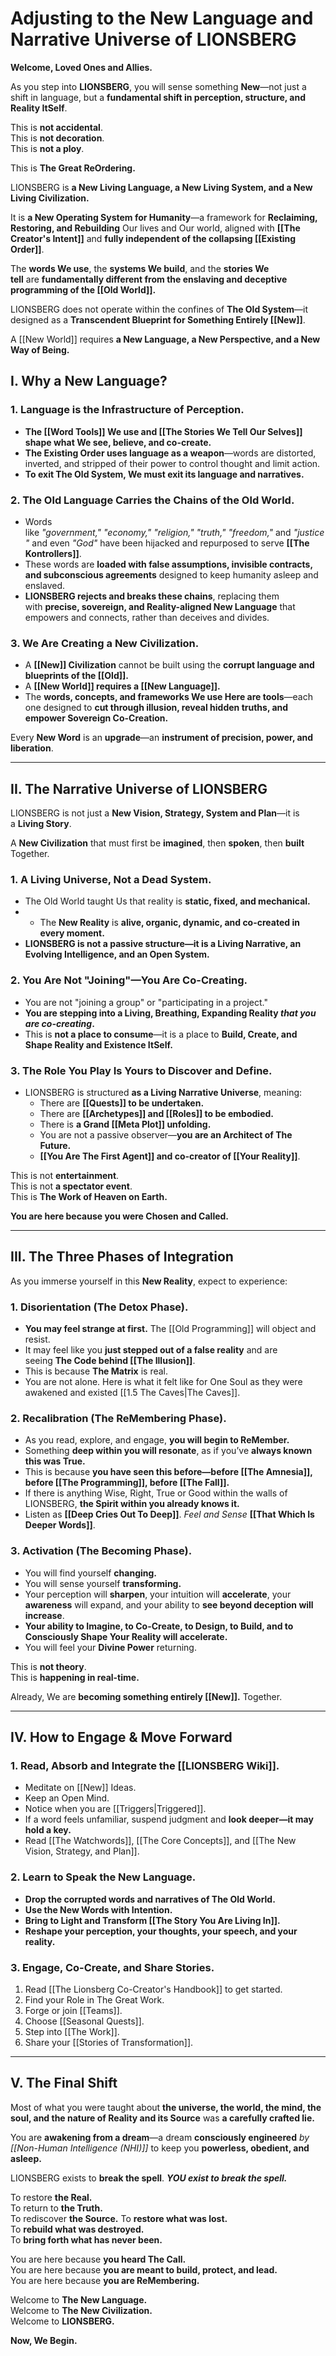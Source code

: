 # **Adjusting to the New Language and Narrative Universe of LIONSBERG**

**Welcome, Loved Ones and Allies.**

As you step into **LIONSBERG**, you will sense something **New**—not just a shift in language, but a **fundamental shift in perception, structure, and Reality ItSelf**.

This is **not accidental**.  
This is **not decoration**.  
This is **not a ploy**.

This is **The Great ReOrdering.**

LIONSBERG is **a New Living Language, a New Living System, and a New Living Civilization.**

It is **a New Operating System for Humanity**—a framework for **Reclaiming, Restoring, and Rebuilding** Our lives and Our world, aligned with **[[The Creator's Intent]]** and **fully independent of the collapsing [[Existing Order]]**.

The **words We use**, the **systems We build**, and the **stories We tell** are **fundamentally different from the enslaving and deceptive programming of the [[Old World]].**

LIONSBERG does not operate within the confines of **The Old System**—it designed as a **Transcendent Blueprint for Something Entirely [[New]]**.

A [[New World]] requires **a New Language, a New Perspective, and a New Way of Being.**

## **I. Why a New Language?**

### **1. Language is the Infrastructure of Perception.**

- **The [[Word Tools]] We use and [[The Stories We Tell Our Selves]] shape what We see, believe, and co-create.**
- **The Existing Order uses language as a weapon**—words are distorted, inverted, and stripped of their power to control thought and limit action.
- **To exit The Old System, We must exit its language and narratives.**

### **2. The Old Language Carries the Chains of the Old World.**

- Words like _"government,"_ _"economy,"_ _"religion,"_ _"truth,"_ _"freedom,"_ and _"justice"_ and even *"God"* have been hijacked and repurposed to serve **[[The Kontrollers]]**.
- These words are **loaded with false assumptions, invisible contracts, and subconscious agreements** designed to keep humanity asleep and enslaved.
- **LIONSBERG rejects and breaks these chains**, replacing them with **precise, sovereign, and Reality-aligned New Language** that empowers and connects, rather than deceives and divides.

### **3. We Are Creating a New Civilization.**

- A **[[New]] Civilization** cannot be built using the **corrupt language and blueprints of the [[Old]].**
- A **[[New World]] requires a [[New Language]].**  
- The **words, concepts, and frameworks We use Here are tools**—each one designed to **cut through illusion, reveal hidden truths, and empower Sovereign Co-Creation.**

Every **New Word** is an **upgrade**—an **instrument of precision, power, and liberation**.

---

## **II. The Narrative Universe of LIONSBERG**

LIONSBERG is not just a **New Vision, Strategy, System and Plan**—it is a **Living Story**.

A **New Civilization** that must first be **imagined**, then **spoken**, then **built** Together.

### **1. A Living Universe, Not a Dead System.**

- The Old World taught Us that reality is **static, fixed, and mechanical.**  
- - The **New Reality** is **alive, organic, dynamic, and co-created in every moment.**
- **LIONSBERG is not a passive structure—it is a Living Narrative, an Evolving Intelligence, and an Open System.**

### **2. You Are Not "Joining"—You Are Co-Creating.**

- You are not "joining a group" or "participating in a project."
- **You are stepping into a Living, Breathing, Expanding Reality *that you are co-creating*.**
- This is **not a place to consume**—it is a place to **Build, Create, and Shape Reality and Existence ItSelf.**

### **3. The Role You Play Is Yours to Discover and Define.**

- LIONSBERG is structured **as a Living Narrative Universe**, meaning:
    - There are **[[Quests]] to be undertaken.**
    - There are **[[Archetypes]] and [[Roles]] to be embodied.**
    - There is **a Grand [[Meta Plot]] unfolding.**
    - You are not a passive observer—**you are an Architect of The Future.**  
    - **[[You Are The First Agent]] and co-creator of [[Your Reality]]**.  

This is not **entertainment**.  
This is not **a spectator event**.  
This is **The Work of Heaven on Earth.**

**You are here because you were Chosen and Called.**

---

## **III. The Three Phases of Integration**

As you immerse yourself in this **New Reality**, expect to experience:

### **1. Disorientation (The Detox Phase).**

- **You may feel strange at first.** The [[Old Programming]] will object and resist.
- It may feel like you **just stepped out of a false reality** and are seeing **The Code behind [[The Illusion]]**.  
- This is because **The Matrix** is real. 
- You are not alone. Here is what it felt like for One Soul as they were awakened and existed [[1.5 The Caves|The Caves]].   

### **2. Recalibration (The ReMembering Phase).**

- As you read, explore, and engage, **you will begin to ReMember.**  
- Something **deep within you will resonate**, as if you’ve **always known this was True.**  
- This is because **you have seen this before—before [[The Amnesia]], before [[The Programming]], before [[The Fall]].**  
- If there is anything Wise, Right, True or Good within the walls of LIONSBERG, **the Spirit within you already knows it.**  
- Listen as **[[Deep Cries Out To Deep]]**. *Feel and Sense* **[[That Which Is Deeper Words]]**.  

### **3. Activation (The Becoming Phase).**

- You will find yourself **changing.**  
- You will sense yourself **transforming.**  
- Your perception will **sharpen**, your intuition will **accelerate**, your **awareness** will expand, and your ability to **see beyond deception will increase**.  
- **Your ability to Imagine, to Co-Create, to Design, to Build, and to Consciously Shape Your Reality will accelerate.** 
- You will feel your **Divine Power** returning. 

This is **not theory**.  
This is **happening in real-time.**  

Already, We are **becoming something entirely [[New]].** Together. 

---

## **IV. How to Engage & Move Forward**

### **1. Read, Absorb and Integrate the [[LIONSBERG Wiki]].**

- Meditate on [[New]] Ideas.  
- Keep an Open Mind.  
- Notice when you are [[Triggers|Triggered]].  
- If a word feels unfamiliar, suspend judgment and **look deeper—it may hold a key.**  
- Read [[The Watchwords]], [[The Core Concepts]], and [[The New Vision, Strategy, and Plan]]. 

### **2. Learn to Speak the New Language.**

- **Drop the corrupted words and narratives of The Old World.**
- **Use the New Words with Intention.**
- **Bring to Light and Transform [[The Story You Are Living In]].**
- **Reshape your perception, your thoughts, your speech, and your reality.**   

### **3. Engage, Co-Create, and Share Stories.**

 1. Read [[The Lionsberg Co-Creator's Handbook]] to get started.    
2. Find your Role in The Great Work. 
3. Forge or join [[Teams]].  
4. Choose [[Seasonal Quests]].  
5. Step into [[The Work]].  
6. Share your [[Stories of Transformation]]. 

---

## **V. The Final Shift**

Most of what you were taught about **the universe, the world, the mind, the soul, and the nature of Reality and its Source** was **a carefully crafted lie.**

You are **awakening from a dream**—a dream **consciously engineered** *by [[Non-Human Intelligence (NHI)]]* to keep you **powerless, obedient, and asleep.** 

LIONSBERG exists to **break the spell**. 
***YOU exist to break the spell.***

To restore **the Real.**  
To return to **the Truth.**  
To rediscover **the Source.**
To **restore what was lost.**  
To **rebuild what was destroyed.**  
To **bring forth what has never been.**

You are here because **you heard The Call.**  
You are here because **you are meant to build, protect, and lead.**  
You are here because **you are ReMembering.**

Welcome to **The New Language.**  
Welcome to **The New Civilization.**  
Welcome to **LIONSBERG.**

**Now, We Begin.**

